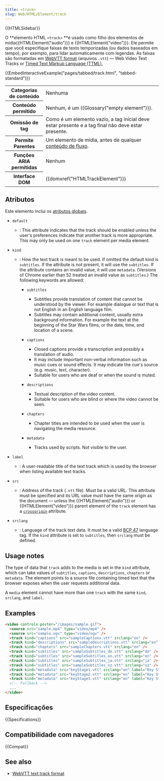 ```yaml
---
title: <track>
slug: Web/HTML/Element/track
---
```


{{HTMLSidebar}}

O **elemento HTML `<track>` **é usado como filho dos elementos de mídia{{HTMLElement("audio")}} e {{HTMLElement("video")}}. Ele permite que você especifique faixas de texto temporizadas (ou dados baseados em tempo), por exemplo, para lidar automaticamente com legendas. As faixas são formatadas em [WebVTT format](/pt-BR/docs/Web/API/Web_Video_Text_Tracks_Format) (arquivos `.vtt`) — Web Video Text Tracks or [Timed Text Markup Language (TTML).](https://w3c.github.io/ttml2/index.html)

{{EmbedInteractiveExample("pages/tabbed/track.html", "tabbed-standard")}}

<table class="properties">
  <tbody>
    <tr>
      <th scope="row">Categorias de conteúdo</th>
      <td>Nenhuma</td>
    </tr>
    <tr>
      <th scope="row">Conteúdo permitido</th>
      <td>Nenhum, é um {{Glossary("empty element")}}.</td>
    </tr>
    <tr>
      <th scope="row">Omissão de tag</th>
      <td>
        Como é um elemento vazio, a tag inicial deve estar presente e a tag
        final não deve estar presente.
      </td>
    </tr>
    <tr>
      <th scope="row">Permite Parentes</th>
      <td>
        Um elemento de mídia, antes de qualquer
        <a href="/pt-BR/docs/HTML/Content_categories#Flow_content"
          >conteúdo de fluxo</a
        >.
      </td>
    </tr>
    <tr>
      <th scope="row">Funções ARIA permitidas</th>
      <td>Nenhum</td>
    </tr>
    <tr>
      <th scope="row">Interface DOM</th>
      <td>{{domxref("HTMLTrackElement")}}</td>
    </tr>
  </tbody>
</table>

## Atributos

Este elemento inclui os [atributos globais](/pt-BR/docs/HTML/Global_attributes).

- `default`
  - : This attribute indicates that the track should be enabled unless the user's preferences indicate that another track is more appropriate. This may only be used on one `track` element per media element.
- `kind`

  - : How the text track is meant to be used. If omitted the default kind is `subtitles`. If the attribute is not present, it will use the `subtitles`. If the attribute contains an invalid value, it will use `metadata`. (Versions of Chrome earlier than 52 treated an invalid value as `subtitles`.) The following keywords are allowed:

    - `subtitles`

      - Subtitles provide translation of content that cannot be understood by the viewer. For example dialogue or text that is not English in an English language film.
      - Subtitles may contain additional content, usually extra background information. For example the text at the beginning of the Star Wars films, or the date, time, and location of a scene.

    - `captions`

      - Closed captions provide a transcription and possibly a translation of audio.
      - It may include important non-verbal information such as music cues or sound effects. It may indicate the cue's source (e.g. music, text, character).
      - Suitable for users who are deaf or when the sound is muted.

    - `descriptions`

      - Textual description of the video content.
      - Suitable for users who are blind or where the video cannot be seen.

    - `chapters`

      - Chapter titles are intended to be used when the user is navigating the media resource.

    - `metadata`

      - Tracks used by scripts. Not visible to the user.

- `label`
  - : A user-readable title of the text track which is used by the browser when listing available text tracks.
- `src`
  - : Address of the track (`.vtt` file). Must be a valid URL. This attribute must be specified and its URL value must have the same origin as the document — unless the {{HTMLElement("audio")}} or {{HTMLElement("video")}} parent element of the `track` element has a [`crossorigin`](/pt-BR/docs/Web/HTML/CORS_settings_attributes) attribute.
- `srclang`
  - : Language of the track text data. It must be a valid [BCP 47](https://r12a.github.io/app-subtags/) language tag. If the `kind` attribute is set to `subtitles`, then `srclang` must be defined.

## Usage notes

The type of data that `track` adds to the media is set in the `kind` attribute, which can take values of `subtitles`, `captions`, `descriptions`, `chapters` or `metadata`. The element points to a source file containing timed text that the browser exposes when the user requests additional data.

A `media` element cannot have more than one `track` with the same `kind`, `srclang`, and `label`.

## Examples

```html
<video controls poster="/images/sample.gif">
  <source src="sample.mp4" type="video/mp4" />
  <source src="sample.ogv" type="video/ogv" />
  <track kind="captions" src="sampleCaptions.vtt" srclang="en" />
  <track kind="descriptions" src="sampleDescriptions.vtt" srclang="en" />
  <track kind="chapters" src="sampleChapters.vtt" srclang="en" />
  <track kind="subtitles" src="sampleSubtitles_de.vtt" srclang="de" />
  <track kind="subtitles" src="sampleSubtitles_en.vtt" srclang="en" />
  <track kind="subtitles" src="sampleSubtitles_ja.vtt" srclang="ja" />
  <track kind="subtitles" src="sampleSubtitles_oz.vtt" srclang="oz" />
  <track kind="metadata" src="keyStage1.vtt" srclang="en" label="Key Stage 1" />
  <track kind="metadata" src="keyStage2.vtt" srclang="en" label="Key Stage 2" />
  <track kind="metadata" src="keyStage3.vtt" srclang="en" label="Key Stage 3" />
  <!-- Fallback -->
  ...
</video>
```

## Especificações

{{Specifications}}

## Compatibilidade com navegadores

{{Compat}}

## See also

- [WebVTT text track format](/pt-BR/docs/HTML/WebVTT)
